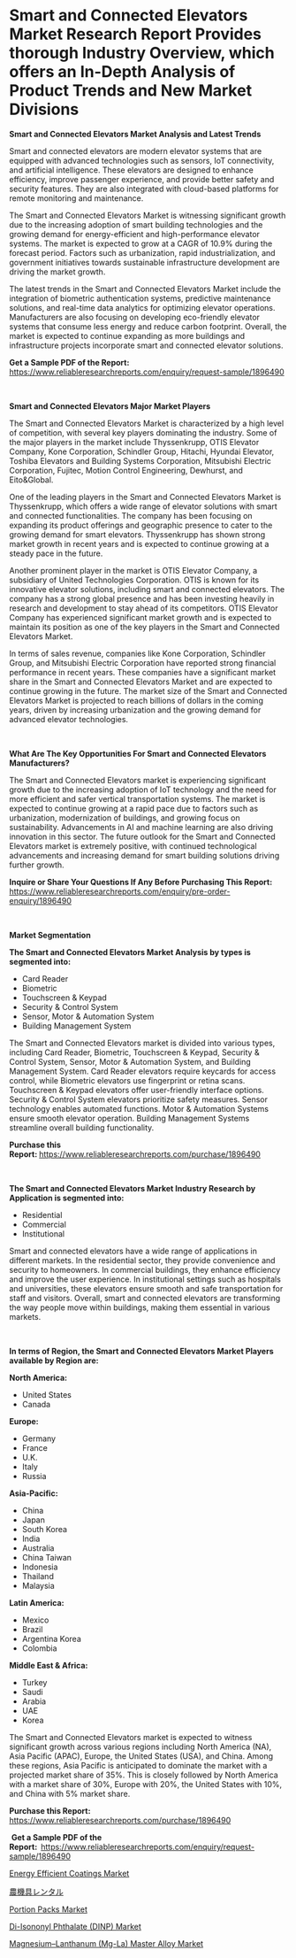 <p><h1>Smart and Connected Elevators Market Research Report Provides thorough Industry Overview, which offers an In-Depth Analysis of Product Trends and New Market Divisions</h1></p><p><strong>Smart and Connected Elevators Market Analysis and Latest Trends</strong></p>
<p><p>Smart and connected elevators are modern elevator systems that are equipped with advanced technologies such as sensors, IoT connectivity, and artificial intelligence. These elevators are designed to enhance efficiency, improve passenger experience, and provide better safety and security features. They are also integrated with cloud-based platforms for remote monitoring and maintenance.</p><p>The Smart and Connected Elevators Market is witnessing significant growth due to the increasing adoption of smart building technologies and the growing demand for energy-efficient and high-performance elevator systems. The market is expected to grow at a CAGR of 10.9% during the forecast period. Factors such as urbanization, rapid industrialization, and government initiatives towards sustainable infrastructure development are driving the market growth.</p><p>The latest trends in the Smart and Connected Elevators Market include the integration of biometric authentication systems, predictive maintenance solutions, and real-time data analytics for optimizing elevator operations. Manufacturers are also focusing on developing eco-friendly elevator systems that consume less energy and reduce carbon footprint. Overall, the market is expected to continue expanding as more buildings and infrastructure projects incorporate smart and connected elevator solutions.</p></p>
<p><strong>Get a Sample PDF of the Report:&nbsp;</strong> <a href="https://www.reliableresearchreports.com/enquiry/request-sample/1896490">https://www.reliableresearchreports.com/enquiry/request-sample/1896490</a></p>
<p>&nbsp;</p>
<p><strong>Smart and Connected Elevators Major Market Players</strong></p>
<p><p>The Smart and Connected Elevators Market is characterized by a high level of competition, with several key players dominating the industry. Some of the major players in the market include Thyssenkrupp, OTIS Elevator Company, Kone Corporation, Schindler Group, Hitachi, Hyundai Elevator, Toshiba Elevators and Building Systems Corporation, Mitsubishi Electric Corporation, Fujitec, Motion Control Engineering, Dewhurst, and Eito&Global. </p><p>One of the leading players in the Smart and Connected Elevators Market is Thyssenkrupp, which offers a wide range of elevator solutions with smart and connected functionalities. The company has been focusing on expanding its product offerings and geographic presence to cater to the growing demand for smart elevators. Thyssenkrupp has shown strong market growth in recent years and is expected to continue growing at a steady pace in the future.</p><p>Another prominent player in the market is OTIS Elevator Company, a subsidiary of United Technologies Corporation. OTIS is known for its innovative elevator solutions, including smart and connected elevators. The company has a strong global presence and has been investing heavily in research and development to stay ahead of its competitors. OTIS Elevator Company has experienced significant market growth and is expected to maintain its position as one of the key players in the Smart and Connected Elevators Market.</p><p>In terms of sales revenue, companies like Kone Corporation, Schindler Group, and Mitsubishi Electric Corporation have reported strong financial performance in recent years. These companies have a significant market share in the Smart and Connected Elevators Market and are expected to continue growing in the future. The market size of the Smart and Connected Elevators Market is projected to reach billions of dollars in the coming years, driven by increasing urbanization and the growing demand for advanced elevator technologies.</p></p>
<p>&nbsp;</p>
<p><strong>What Are The Key Opportunities For Smart and Connected Elevators Manufacturers?</strong></p>
<p><p>The Smart and Connected Elevators market is experiencing significant growth due to the increasing adoption of IoT technology and the need for more efficient and safer vertical transportation systems. The market is expected to continue growing at a rapid pace due to factors such as urbanization, modernization of buildings, and growing focus on sustainability. Advancements in AI and machine learning are also driving innovation in this sector. The future outlook for the Smart and Connected Elevators market is extremely positive, with continued technological advancements and increasing demand for smart building solutions driving further growth.</p></p>
<p><strong>Inquire or Share Your Questions If Any Before Purchasing This Report:</strong> <a href="https://www.reliableresearchreports.com/enquiry/pre-order-enquiry/1896490">https://www.reliableresearchreports.com/enquiry/pre-order-enquiry/1896490</a></p>
<p>&nbsp;</p>
<p><strong>Market Segmentation</strong></p>
<p><strong>The Smart and Connected Elevators Market Analysis by types is segmented into:</strong></p>
<p><ul><li>Card Reader</li><li>Biometric</li><li>Touchscreen & Keypad</li><li>Security & Control System</li><li>Sensor, Motor & Automation System</li><li>Building Management System</li></ul></p>
<p><p>The Smart and Connected Elevators market is divided into various types, including Card Reader, Biometric, Touchscreen & Keypad, Security & Control System, Sensor, Motor & Automation System, and Building Management System. Card Reader elevators require keycards for access control, while Biometric elevators use fingerprint or retina scans. Touchscreen & Keypad elevators offer user-friendly interface options. Security & Control System elevators prioritize safety measures. Sensor technology enables automated functions. Motor & Automation Systems ensure smooth elevator operation. Building Management Systems streamline overall building functionality.</p></p>
<p><strong>Purchase this Report:&nbsp;</strong><a href="https://www.reliableresearchreports.com/purchase/1896490">https://www.reliableresearchreports.com/purchase/1896490</a></p>
<p>&nbsp;</p>
<p><strong>The Smart and Connected Elevators Market Industry Research by Application is segmented into:</strong></p>
<p><ul><li>Residential</li><li>Commercial</li><li>Institutional</li></ul></p>
<p><p>Smart and connected elevators have a wide range of applications in different markets. In the residential sector, they provide convenience and security to homeowners. In commercial buildings, they enhance efficiency and improve the user experience. In institutional settings such as hospitals and universities, these elevators ensure smooth and safe transportation for staff and visitors. Overall, smart and connected elevators are transforming the way people move within buildings, making them essential in various markets.</p></p>
<p>&nbsp;</p>
<p><strong>In terms of Region, the Smart and Connected Elevators Market Players available by Region are:</strong></p>
<p>
    <p> <strong> North America: </strong>
        <ul>
            <li>United States</li>
            <li>Canada</li>
        </ul>
        </p> 
    <p> <strong> Europe: </strong>
        <ul>
            <li>Germany</li>
            <li>France</li>
            <li>U.K.</li>
            <li>Italy</li>
            <li>Russia</li>
        </ul>
        </p> 
    <p> <strong> Asia-Pacific: </strong>
        <ul>
            <li>China</li>
            <li>Japan</li>
            <li>South Korea</li>
            <li>India</li>
            <li>Australia</li>
            <li>China Taiwan</li>
            <li>Indonesia</li>
            <li>Thailand</li>
            <li>Malaysia</li>
        </ul>
        </p> 
    <p> <strong> Latin America: </strong>
        <ul>
            <li>Mexico</li>
            <li>Brazil</li>
            <li>Argentina Korea</li>
            <li>Colombia</li>
        </ul>
        </p> 
    <p> <strong> Middle East & Africa: </strong>
        <ul>
            <li>Turkey</li>
            <li>Saudi</li>
            <li>Arabia</li>
            <li>UAE</li>
            <li>Korea</li>
        </ul>
    </p>
    </p>
<p><p>The Smart and Connected Elevators market is expected to witness significant growth across various regions including North America (NA), Asia Pacific (APAC), Europe, the United States (USA), and China. Among these regions, Asia Pacific is anticipated to dominate the market with a projected market share of 35%. This is closely followed by North America with a market share of 30%, Europe with 20%, the United States with 10%, and China with 5% market share.</p></p>
<p><strong>Purchase this Report: </strong><a href="https://www.reliableresearchreports.com/purchase/1896490">https://www.reliableresearchreports.com/purchase/1896490</a></p>
<p>&nbsp;<strong>Get a Sample PDF of the Report:&nbsp;&nbsp;</strong><a href="https://www.reliableresearchreports.com/enquiry/request-sample/1896490">https://www.reliableresearchreports.com/enquiry/request-sample/1896490</a></p>
<p><strong></strong></p>
<p><p><a href="https://view.publitas.com/reportprime-1/global-energy-efficient-coatings-market-size-and-market-trends-insights-and-projections-from-2024-to-2031/">Energy Efficient Coatings Market</a></p><p><a href="https://medium.com/@klon646/%E8%BE%B2%E6%A5%AD%E6%A9%9F%E6%A2%B0%E3%83%AC%E3%83%B3%E3%82%BF%E3%83%AB%E5%B8%82%E5%A0%B4-%E7%AB%B6%E4%BA%89%E5%88%86%E6%9E%90-%E5%B8%82%E5%A0%B4%E5%8B%95%E5%90%91-2031%E5%B9%B4%E3%81%BE%E3%81%A7%E3%81%AE%E4%BA%88%E6%B8%AC-25f0fd552121">農機具レンタル</a></p><p><a href="https://view.publitas.com/reportprime-1/portion-packs-market-size-and-examines-its-market-scope-with-a-primary-focus-on-growth-opportunities-and-forecasted-trends-spanning-from-2024-to-2031/">Portion Packs Market</a></p><p><a href="https://summer-dogwood-3e9.notion.site/Di-Isononyl-Phthalate-DINP-Market-Size-Furnishes-Valuable-Information-Encompassing-Market-Share-M-d913ffcf27b04d288476335f4849bbe9">Di-Isononyl Phthalate (DINP) Market</a></p><p><a href="https://funky-papaya-cf4.notion.site/Magnesium-Lanthanum-Mg-La-Master-Alloy-Market-Challenges-Opportunities-and-Growth-Drivers-and-M-4ec1d6b6954b441d88a2b71fc1fad549">Magnesium–Lanthanum (Mg-La) Master Alloy Market</a></p></p>